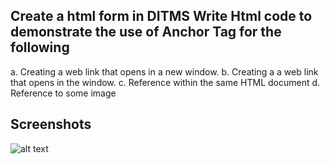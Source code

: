 ## Create a html form in DITMS Write Html code to demonstrate the use of Anchor Tag for the following
a. Creating a web link that opens in a new window.
b. Creating a a web link that opens in the window.
c. Reference within the same HTML document
d. Reference to some image
## Screenshots
![alt text](https://projectimagestorage1.s3.ap-south-1.amazonaws.com/images/my1694177708195Image.jpg)